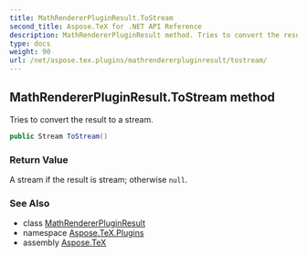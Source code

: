 ```yaml
---
title: MathRendererPluginResult.ToStream
second_title: Aspose.TeX for .NET API Reference
description: MathRendererPluginResult method. Tries to convert the result to a stream
type: docs
weight: 90
url: /net/aspose.tex.plugins/mathrendererpluginresult/tostream/
---
```

## MathRendererPluginResult.ToStream method

Tries to convert the result to a stream.

```csharp
public Stream ToStream()
```

### Return Value

A stream if the result is stream; otherwise `null`.

### See Also

* class [MathRendererPluginResult](../)
* namespace [Aspose.TeX.Plugins](../../mathrendererpluginresult/)
* assembly [Aspose.TeX](../../../)


